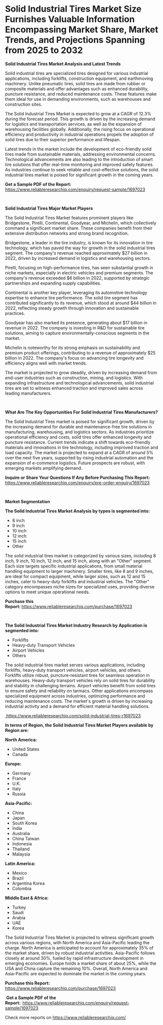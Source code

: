 <p><h1>Solid Industrial Tires Market Size Furnishes Valuable Information Encompassing Market Share, Market Trends, and Projections Spanning from 2025 to 2032</h1></p><p><strong>Solid Industrial Tires Market Analysis and Latest Trends</strong></p>
<p><p>Solid industrial tires are specialized tires designed for various industrial applications, including forklifts, construction equipment, and earthmoving machinery. Unlike pneumatic tires, solid tires are made from rubber or composite materials and offer advantages such as enhanced durability, puncture resistance, and reduced maintenance costs. These features make them ideal for use in demanding environments, such as warehouses and construction sites.</p><p>The Solid Industrial Tires Market is expected to grow at a CAGR of 12.3% during the forecast period. This growth is driven by the increasing demand for logistics and transportation services, as well as the expansion of warehousing facilities globally. Additionally, the rising focus on operational efficiency and productivity in industrial operations propels the adoption of solid tires due to their superior performance and lifespan.</p><p>Latest trends in the market include the development of eco-friendly solid tires made from sustainable materials, addressing environmental concerns. Technological advancements are also leading to the introduction of smart tire solutions that offer real-time monitoring and improved safety features. As industries continue to seek reliable and cost-effective solutions, the solid industrial tires market is poised for significant growth in the coming years.</p></p>
<p><strong>Get a Sample PDF of the Report:&nbsp;</strong> <a href="https://www.reliableresearchiq.com/enquiry/request-sample/1697023?utm_campaign=1123&utm_medium=2&utm_source=Github&utm_content=ia&utm_term=08012025&utm_id=solid-industrial-tires">https://www.reliableresearchiq.com/enquiry/request-sample/1697023</a></p>
<p>&nbsp;</p>
<p><strong>Solid Industrial Tires Major Market Players</strong></p>
<p><p>The Solid Industrial Tires Market features prominent players like Bridgestone, Pirelli, Continental, Goodyear, and Michelin, which collectively command a significant market share. These companies benefit from their extensive distribution networks and strong brand recognition. </p><p>Bridgestone, a leader in the tire industry, is known for its innovation in tire technology, which has paved the way for growth in the solid industrial tires segment. The company's revenue reached approximately $27 billion in 2022, driven by increased demand in logistics and warehousing sectors. </p><p>Pirelli, focusing on high-performance tires, has seen substantial growth in niche markets, especially in electric vehicles and premium segments. The company's revenue exceeded $6 billion in 2022, supported by strategic partnerships and expanding supply capabilities.</p><p>Continental is another key player, leveraging its automotive technology expertise to enhance tire performance. The solid tire segment has contributed significantly to its revenue, which stood at around $44 billion in 2022, reflecting steady growth through innovation and sustainable practices.</p><p>Goodyear has also marked its presence, generating about $17 billion in revenue in 2022. The company is investing in R&D for sustainable tire solutions, aiming to capture environmentally-conscious segments in the market.</p><p>Michelin is noteworthy for its strong emphasis on sustainability and premium product offerings, contributing to a revenue of approximately $25 billion in 2022. The company's focus on advancing tire longevity and efficiency aligns well with market trends.</p><p>The market is projected to grow steadily, driven by increasing demand from end-user industries such as construction, mining, and logistics. With expanding infrastructure and technological advancements, solid industrial tires are set to witness enhanced traction and improved sales across leading manufacturers.</p></p>
<p>&nbsp;</p>
<p><strong>What Are The Key Opportunities For Solid Industrial Tires Manufacturers?</strong></p>
<p><p>The Solid Industrial Tires market is poised for significant growth, driven by the increasing demand for durable and maintenance-free tire solutions in manufacturing, warehousing, and logistics sectors. As industries prioritize operational efficiency and costs, solid tires offer enhanced longevity and puncture resistance. Current trends indicate a shift towards eco-friendly materials and innovations in tire technology, including improved traction and load capacity. The market is projected to expand at a CAGR of around 5% over the next five years, supported by rising industrial automation and the expansion of e-commerce logistics. Future prospects are robust, with emerging markets amplifying demand.</p></p>
<p><strong>Inquire or Share Your Questions If Any Before Purchasing This Report:</strong> <a href="https://www.reliableresearchiq.com/enquiry/pre-order-enquiry/1697023?utm_campaign=1123&utm_medium=2&utm_source=Github&utm_content=ia&utm_term=08012025&utm_id=solid-industrial-tires">https://www.reliableresearchiq.com/enquiry/pre-order-enquiry/1697023</a></p>
<p>&nbsp;</p>
<p><strong>Market Segmentation</strong></p>
<p><strong>The Solid Industrial Tires Market Analysis by types is segmented into:</strong></p>
<p><ul><li>8 inch</li><li>9 inch</li><li>10 inch</li><li>12 inch</li><li>15 inch</li><li>Other</li></ul></p>
<p><p>The solid industrial tires market is categorized by various sizes, including 8 inch, 9 inch, 10 inch, 12 inch, and 15 inch, along with an "Other" segment. Each size targets specific industrial applications, from small material handling equipment to larger machinery. Smaller tires, like 8 and 9 inches, are ideal for compact equipment, while larger sizes, such as 12 and 15 inches, cater to heavy-duty forklifts and industrial vehicles. The "Other" category encompasses niche sizes for specialized uses, providing diverse options to meet unique operational needs.</p></p>
<p><strong>Purchase this Report:&nbsp;</strong><a href="https://www.reliableresearchiq.com/purchase/1697023?utm_campaign=1123&utm_medium=2&utm_source=Github&utm_content=ia&utm_term=08012025&utm_id=solid-industrial-tires">https://www.reliableresearchiq.com/purchase/1697023</a></p>
<p>&nbsp;</p>
<p><strong>The Solid Industrial Tires Market Industry Research by Application is segmented into:</strong></p>
<p><ul><li>Forklifts</li><li>Heavy-duty Transport Vehicles</li><li>Airport Vehicles</li><li>Others</li></ul></p>
<p><p>The solid industrial tires market serves various applications, including forklifts, heavy-duty transport vehicles, airport vehicles, and others. Forklifts utilize robust, puncture-resistant tires for seamless operation in warehouses. Heavy-duty transport vehicles rely on solid tires for durability and stability in challenging terrains. Airport vehicles benefit from solid tires to ensure safety and reliability on tarmacs. Other applications encompass specialized equipment across industries, optimizing performance and reducing maintenance costs. The market's growth is driven by increasing industrial activity and a demand for efficient material handling solutions.</p></p>
<p><a href="https://www.reliableresearchiq.com/solid-industrial-tires-r1697023?utm_campaign=1123&utm_medium=2&utm_source=Github&utm_content=ia&utm_term=08012025&utm_id=solid-industrial-tires">&nbsp;https://www.reliableresearchiq.com/solid-industrial-tires-r1697023</a></p>
<p><strong>In terms of Region, the Solid Industrial Tires Market Players available by Region are:</strong></p>
<p>
    <p> <strong> North America: </strong>
        <ul>
            <li>United States</li>
            <li>Canada</li>
        </ul>
        </p> 
    <p> <strong> Europe: </strong>
        <ul>
            <li>Germany</li>
            <li>France</li>
            <li>U.K.</li>
            <li>Italy</li>
            <li>Russia</li>
        </ul>
        </p> 
    <p> <strong> Asia-Pacific: </strong>
        <ul>
            <li>China</li>
            <li>Japan</li>
            <li>South Korea</li>
            <li>India</li>
            <li>Australia</li>
            <li>China Taiwan</li>
            <li>Indonesia</li>
            <li>Thailand</li>
            <li>Malaysia</li>
        </ul>
        </p> 
    <p> <strong> Latin America: </strong>
        <ul>
            <li>Mexico</li>
            <li>Brazil</li>
            <li>Argentina Korea</li>
            <li>Colombia</li>
        </ul>
        </p> 
    <p> <strong> Middle East & Africa: </strong>
        <ul>
            <li>Turkey</li>
            <li>Saudi</li>
            <li>Arabia</li>
            <li>UAE</li>
            <li>Korea</li>
        </ul>
    </p>
    </p>
<p><p>The Solid Industrial Tires Market is projected to witness significant growth across various regions, with North America and Asia-Pacific leading the charge. North America is anticipated to account for approximately 35% of the market share, driven by robust industrial activities. Asia-Pacific follows closely at around 30%, fueled by rapid infrastructure development in emerging economies. Europe holds a market share of about 25%, while the USA and China capture the remaining 10%. Overall, North America and Asia-Pacific are expected to dominate the market in the coming years.</p></p>
<p><strong>Purchase this Report: </strong><a href="https://www.reliableresearchiq.com/purchase/1697023?utm_campaign=1123&utm_medium=2&utm_source=Github&utm_content=ia&utm_term=08012025&utm_id=solid-industrial-tires">https://www.reliableresearchiq.com/purchase/1697023</a></p>
<p>&nbsp;<strong>Get a Sample PDF of the Report:&nbsp;&nbsp;</strong><a href="https://www.reliableresearchiq.com/enquiry/request-sample/1697023?utm_campaign=1123&utm_medium=2&utm_source=Github&utm_content=ia&utm_term=08012025&utm_id=solid-industrial-tires">https://www.reliableresearchiq.com/enquiry/request-sample/1697023</a></p>
<p><strong></strong></p>
<p>Check more reports on <a href="https://www.reliableresearchiq.com/?utm_campaign=1123&utm_medium=2&utm_source=Github&utm_content=ia&utm_term=08012025&utm_id=solid-industrial-tires">https://www.reliableresearchiq.com/</a></p>